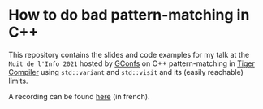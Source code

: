 # How to do bad pattern-matching in C++

This repository contains the slides and code examples for my talk at the `Nuit
de l'Info 2021` hosted by [GConfs](gconfs.fr) on C++ pattern-matching in [Tiger
Compiler](https://assignments.lrde.epita.fr) using `std::variant` and
`std::visit` and its (easily reachable) limits.

A recording can be found [here](https://www.youtube.com/watch?v=THGk7lFHgNQ) (in
french).

